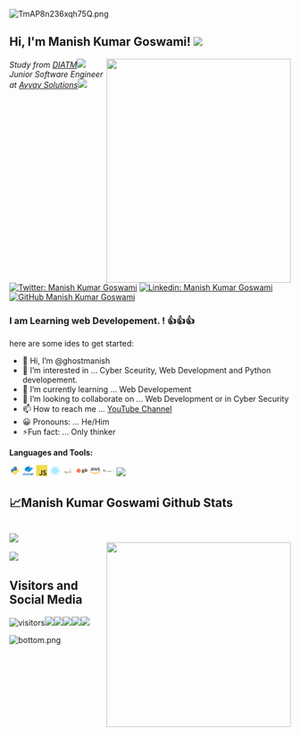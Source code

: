 ![TmAP8n236xqh75Q.png](https://i.loli.net/2020/07/13/OiwrC2KRZNPA9cJ.png)

<h2> Hi, I'm Manish Kumar Goswami! <img src="https://media.giphy.com/media/RbDKaczqWovIugyJmW/giphy.gif" width="50" ></h2>
<img align='right' src="https://media.giphy.com/media/qgQUggAC3Pfv687qPC/giphy.gif" width="330" height="400">
<p><em>Study from <a href="https://diatm.rahul.ac.in/web">DIATM</a><img src="https://media.giphy.com/media/fYSnHlufseco8Fh93Z/giphy.gif" width="30"></br>Junior Software Engineer at <a href="https://avyay.solutions/">Avyay Solutions</a><img src="https://media.giphy.com/media/WUlplcMpOCEmTGBtBW/giphy.gif" width="30"> 
</em></p>

[![Twitter: Manish Kumar Goswami](https://img.shields.io/twitter/follow/goshwami_manish?style=social)](https://twitter.com/goshwami_manish)
[![Linkedin: Manish Kumar Goswami](https://img.shields.io/badge/-manishgoshwami-blue?style=flat-square&logo=Linkedin&logoColor=white&link=https://www.linkedin.com/in/manishgoshwami/)](https://www.linkedin.com/in/manishgoshwami/)
[![GitHub Manish Kumar Goswami](https://img.shields.io/github/followers/ghostmanish?label=follow&style=social)](https://github.com/ghostmanish)






### I am Learning web Developement. ! 👍👍👍



here are some ides to get started:
- 👋 Hi, I’m @ghostmanish
- 👀 I’m interested in ... Cyber Sceurity, Web Development and Python developement.
- 🌱 I’m currently learning ... Web Developement 
- 💞️ I’m looking to collaborate on ... Web Development or in Cyber Security
- 📫 How to reach me ... [YouTube Channel](https://www.youtube.com/@GrowWithCode)
- 😀 Pronouns: ... He/Him
- ⚡Fun fact: ... Only thinker

**Languages and Tools:**  

<code><img height="20" src="https://raw.githubusercontent.com/github/explore/80688e429a7d4ef2fca1e82350fe8e3517d3494d/topics/python/python.png"></code>
<code><img height="20" src="https://raw.githubusercontent.com/github/explore/80688e429a7d4ef2fca1e82350fe8e3517d3494d/topics/docker/docker.png"></code>
<code><img height="20" src="https://raw.githubusercontent.com/github/explore/80688e429a7d4ef2fca1e82350fe8e3517d3494d/topics/javascript/javascript.png"></code>
<code><img height="20" src="https://raw.githubusercontent.com/github/explore/80688e429a7d4ef2fca1e82350fe8e3517d3494d/topics/react/react.png"></code>
<code><img height="20" src="https://raw.githubusercontent.com/github/explore/80688e429a7d4ef2fca1e82350fe8e3517d3494d/topics/mysql/mysql.png"></code>
<code><img height="20"  src="https://raw.githubusercontent.com/github/explore/80688e429a7d4ef2fca1e82350fe8e3517d3494d/topics/git/git.png"></code>
<code><img height="20" src="https://raw.githubusercontent.com/github/explore/80688e429a7d4ef2fca1e82350fe8e3517d3494d/topics/aws/aws.png"></code>
<code><img height="20" src="https://raw.githubusercontent.com/github/explore/80688e429a7d4ef2fca1e82350fe8e3517d3494d/topics/mongodb/mongodb.png"></code>
<code><img height="20" src="https://www.vectorlogo.zone/logos/getpostman/getpostman-icon.svg"></code>


<h2>📈Manish Kumar Goswami Github Stats</h2><br>
 <img class="img" align='left' src="https://github-readme-stats.vercel.app/api?username=ghostmanish&show_icons=true&theme=radical&count_private=true,prs" width="400" /><img align='right' src="https://media.giphy.com/media/3og0ILLVvPp8d64Jd6/giphy.gif" width="330" height="330">

<br>
<img class="img" src="https://github-readme-stats.vercel.app/api/top-langs/?username=ghostmanish&theme=radical&layout=compact" width="400" />

<h2>Visitors and Social Media</h2>

![visitors](https://visitor-badge.glitch.me/badge?page_id=ghostmanish.ghostmanish)<a href="#" alt="Gmail"><img src="https://img.shields.io/badge/-Gmail-FF0000?style=flat-square&labelColor=FF0000&logo=gmail&logoColor=white&link=LINK-DO-SEU-EMAIL" /></a><a href="https://www.linkedin.com/in/manishgoshwami/" alt="Linkedin"><img src="https://img.shields.io/badge/-Linkedin-0e76a8?style=flat-square&logo=Linkedin&logoColor=white&link=LINK-DO-SEU-LINKEDIN" /></a><a href="https://wa.me/917320898566" alt="WhatsApp"><img src="https://img.shields.io/badge/-WhatsApp-25d366?style=flat-square&labelColor=25d366&logo=whatsapp&logoColor=white&link=API-DO-SEU-WHATSAPP"/></a><a href="https://www.facebook.com/people/Manish-Kumar-Goswami/100077281066155/" alt="Facebook"><img src="https://img.shields.io/badge/-Facebook-3b5998?style=flat-square&labelColor=3b5998&logo=facebook&logoColor=white&link=LINK-DO-SEU-FACEBOOK"/></a><a href="https://www.instagram.com/d3stroy3r_/" alt="Instagram"><img src="https://img.shields.io/badge/-Instagram-DF0174?style=flat-square&labelColor=DF0174&logo=instagram&logoColor=white&link=LINK-DO-SEU-INSTAGRAM"/></a>


![bottom.png](https://i.loli.net/2020/07/12/b3grZD6LFseGuUP.png)
